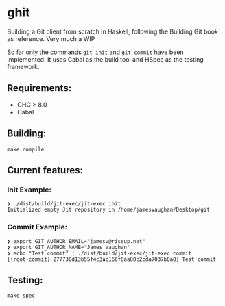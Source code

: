 # ghit
Building a Git client from scratch in Haskell, following the Building Git book as reference. Very much a WIP

So far only the commands `git init` and `git commit` have been implemented.
It uses Cabal as the build tool and HSpec as the testing framework.

## Requirements:
- GHC > 8.0
- Cabal

## Building:
`make compile`

## Current features:
### Init Example:
```
❯ ./dist/build/jit-exec/jit-exec init
Initialized empty Jit repository in /home/jamesvaughan/Desktop/git
```

### Commit Example:
```
❯ export GIT_AUTHOR_EMAIL="jamesv@riseup.net"
❯ export GIT_AUTHOR_NAME="James Vaughan"
❯ echo "Test commit" | ./dist/build/jit-exec/jit-exec commit
[(root-commit) 277730d13b55f4c3ac166f6aa80c2cda7037b0a8] Test commit
```

## Testing:
`make spec`
